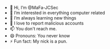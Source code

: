 - 👋 Hi, I’m @MaFa-JCSec
- 👀 I’m interested in everything computer related
- 🌱 I’m always learning new things
- 💞️ I love to report malicious accounts
- 📫 You don't reach me.
- 😄 Pronouns: You never know
- ⚡ Fun fact: My nick is a pun.

<!---
MaFa-JCSec/MaFa-JCSec is a ✨ special ✨ repository because its `README.md` (this file) appears on your GitHub profile.
You can click the Preview link to take a look at your changes.
--->
